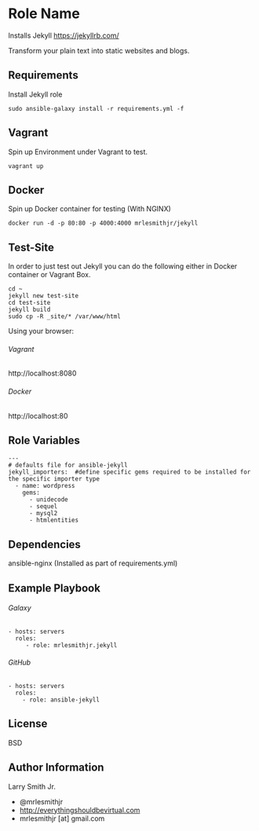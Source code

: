 Role Name
=========

Installs Jekyll https://jekyllrb.com/

Transform your plain text into static websites and blogs.

Requirements
------------

Install Jekyll role
````
sudo ansible-galaxy install -r requirements.yml -f
````

Vagrant
-------
Spin up Environment under Vagrant to test.
````
vagrant up
````

Docker
------
Spin up Docker container for testing (With NGINX)
````
docker run -d -p 80:80 -p 4000:4000 mrlesmithjr/jekyll
````

Test-Site
---------
In order to just test out Jekyll you can do the following either in Docker container or Vagrant Box.
````
cd ~
jekyll new test-site
cd test-site
jekyll build
sudo cp -R _site/* /var/www/html
````
Using your browser:
###### Vagrant
http://localhost:8080
###### Docker
http://localhost:80

Role Variables
--------------

````
---
# defaults file for ansible-jekyll
jekyll_importers:  #define specific gems required to be installed for the specific importer type
  - name: wordpress
    gems:
      - unidecode
      - sequel
      - mysql2
      - htmlentities
````

Dependencies
------------

ansible-nginx (Installed as part of requirements.yml)

Example Playbook
----------------

###### Galaxy
    - hosts: servers
      roles:
         - role: mrlesmithjr.jekyll

###### GitHub
    - hosts: servers
      roles:
        - role: ansible-jekyll

License
-------

BSD

Author Information
------------------

Larry Smith Jr.
- @mrlesmithjr
- http://everythingshouldbevirtual.com
- mrlesmithjr [at] gmail.com
